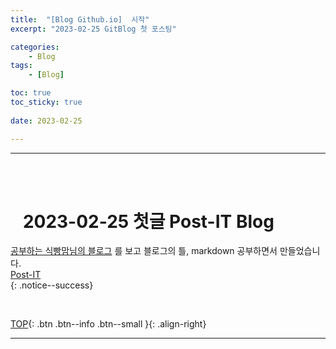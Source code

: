 ```yaml
---
title:  "[Blog Github.io]  시작"
excerpt: "2023-02-25 GitBlog 첫 포스팅"

categories:
    - Blog
tags:
    - [Blog]

toc: true
toc_sticky: true
 
date: 2023-02-25

---
```

- - -
<br><br>

#   &nbsp;&nbsp;&nbsp;2023-02-25 첫글 Post-IT Blog

[공부하는 식빵맘님의 블로그](https://ansohxxn.github.io/categories/blog)
를 보고 블로그의 틀, markdown 공부하면서 만들었습니다.  
[Post-IT](https://levell1.github.io/)  
{: .notice--success}

<br>

[TOP](#){: .btn .btn--info .btn--small }{: .align-right}
<br>
- - -
